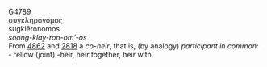 <body>
  <p>G4789<br>  συγκληρονόμος  <br> sugklēronomos  <br><i>soong-klay-ron-om‘-os </i><br>From <a href="g4862.htm">4862</a> and <a href="g2818.htm">2818</a>  a <i>co-heir</i>, that is, (by analogy) <i>participant</i> <i>in</i> <i>common:</i> - fellow (joint) -heir, heir together, heir with.<br></p>
 </body>
